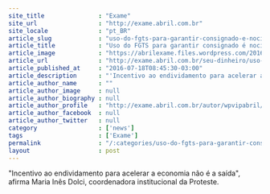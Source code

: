```yaml
---
site_title               : "Exame"
site_url                 : "http://exame.abril.com.br"
site_locale              : "pt_BR"
article_slug             : "uso-do-fgts-para-garantir-consignado-e-nocivo-diz-proteste"
article_title            : "Uso do FGTS para garantir consignado é nocivo, diz Proteste"
article_image            : "https://abrilexame.files.wordpress.com/2016/09/size_960_16_9_comer-o-dinheiro.jpg?quality=70&strip=all&w=960"
article_url              : "http://exame.abril.com.br/seu-dinheiro/uso-do-fgts-para-garantir-consignado-e-nocivo-diz-proteste/"
article_published_at     : "2016-07-18T08:45:30-03:00"
article_description      : "'Incentivo ao endividamento para acelerar a economia não é a saída', afirma Maria Inês Dolci, coordenadora institucional da Proteste."
article_author_name      : ""
article_author_image     : null
article_author_biography : null
article_author_profile   : "http://exame.abril.com.br/autor/wpvipabril/"
article_author_facebook  : null
article_author_twitter   : null
category                 : ['news']
tags                     : ['Exame']
permalink                : "/:categories/uso-do-fgts-para-garantir-consignado-e-nocivo-diz-proteste/"
layout                   : post
---
```


"Incentivo ao endividamento para acelerar a economia não é a saída", afirma Maria Inês Dolci, coordenadora institucional da Proteste.
